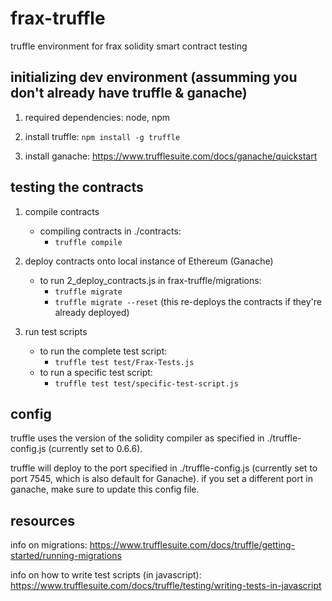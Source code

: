 # frax-truffle
truffle environment for frax solidity smart contract testing


## initializing dev environment (assumming you don't already have truffle & ganache)
1. required dependencies: node, npm

2. install truffle: `npm install -g truffle`

3. install ganache: https://www.trufflesuite.com/docs/ganache/quickstart

## testing the contracts

1. compile contracts
   - compiling contracts in ./contracts: 
      - `truffle compile`
    
2. deploy contracts onto local instance of Ethereum (Ganache)
   - to run 2_deploy_contracts.js in frax-truffle/migrations:
      - `truffle migrate`
      - `truffle migrate --reset` (this re-deploys the contracts if they're already deployed)

3. run test scripts
   - to run the complete test script:
      - `truffle test test/Frax-Tests.js`
   - to run a specific test script:
      - `truffle test test/specific-test-script.js`
  
  
## config
truffle uses the version of the solidity compiler as specified in ./truffle-config.js (currently set to 0.6.6).

truffle will deploy to the port specified in ./truffle-config.js (currently set to port 7545, which is also default for Ganache). if you
set a different port in ganache, make sure to update this config file.
  
## resources
info on migrations: https://www.trufflesuite.com/docs/truffle/getting-started/running-migrations

info on how to write test scripts (in javascript): https://www.trufflesuite.com/docs/truffle/testing/writing-tests-in-javascript
